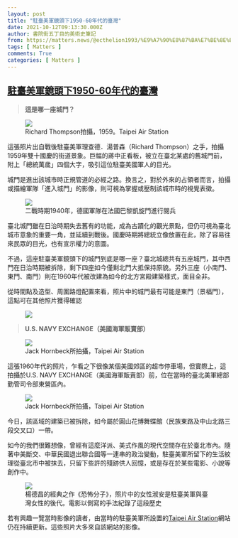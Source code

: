 ```yaml
---
layout: post
title: "駐臺美軍鏡頭下1950-60年代的臺灣"
date: 2021-10-12T09:13:30.000Z
author: 書院街五丁目的美術史筆記
from: https://matters.news/@ecthelion1993/%E9%A7%90%E8%87%BA%E7%BE%8E%E8%BB%8D%E9%8F%A1%E9%A0%AD%E4%B8%8B1950-60%E5%B9%B4%E4%BB%A3%E7%9A%84%E8%87%BA%E7%81%A3-bafyreiavals4w25quexryd62phbmslpwykt3onaudabwch6wml4emeoqma
tags: [ Matters ]
comments: True
categories: [ Matters ]
---
```

<!--1634030010000-->
[駐臺美軍鏡頭下1950-60年代的臺灣](https://matters.news/@ecthelion1993/%E9%A7%90%E8%87%BA%E7%BE%8E%E8%BB%8D%E9%8F%A1%E9%A0%AD%E4%B8%8B1950-60%E5%B9%B4%E4%BB%A3%E7%9A%84%E8%87%BA%E7%81%A3-bafyreiavals4w25quexryd62phbmslpwykt3onaudabwch6wml4emeoqma)
------

<div>
<blockquote><strong>這是哪一座城門？</strong></blockquote><figure class="image"><img src="https://assets.matters.news/embed/e7b833b4-37dd-467a-8eb3-23e3790f6190.jpeg" data-asset-id="e7b833b4-37dd-467a-8eb3-23e3790f6190" referrerpolicy="no-referrer"><figcaption><span>Richard Thompson拍攝，1959。Taipei Air Station</span></figcaption></figure><p>這張照片出自戰後駐臺美軍理查德．湯普森（Richard Thompson）之手，拍攝1959年雙十國慶的街道景象。巨幅的蔣中正看板，被立在臺北某處的舊城門前，附上「總統萬歲」四個大字，吸引這位駐臺美國軍人的目光。</p><p>城門是進出該城市時正規管道的必經之路。換言之，對於外來的占領者而言，拍攝或描繪軍隊「進入城門」的影像，則可視為掌握或壓制該城市時的視覺表徵。</p><figure class="image"><img src="https://assets.matters.news/embed/095d372f-4ee1-44dc-9ed2-a85318cfc906.jpeg" data-asset-id="095d372f-4ee1-44dc-9ed2-a85318cfc906" referrerpolicy="no-referrer"><figcaption><span>二戰時期1940年，德國軍隊在法國巴黎凱旋門進行閱兵 </span></figcaption></figure><p>臺北城門雖在日治時期失去舊有的功能，成為古蹟化的觀光景點，但仍可視為臺北城市意象的重要一角，並延續到戰後。國慶時期將總統立像放置在此，除了容易往來民眾的目光，也有宣示權力的意圖。</p><p>不過，這座駐臺美軍鏡頭下的城門到底是哪一座？臺北城總共有五座城門，其中西門在日治時期被拆除，剩下四座如今僅剩北門大抵保持原貌。另外三座（小南門、東門、南門）則在1960年代被改建為如今的北方宮殿建築樣式，面目全非。</p><p>從時間點及造型、周圍路燈配置來看，照片中的城門最有可能是東門（景福門），這點可在其他照片獲得確認</p><figure class="image"><img src="https://assets.matters.news/embed/e3995469-18a9-4c0f-a185-51f9bc10c256.jpeg" data-asset-id="e3995469-18a9-4c0f-a185-51f9bc10c256" referrerpolicy="no-referrer"><figcaption><span></span></figcaption></figure><blockquote><strong>U.S. NAVY EXCHANGE（美國海軍販賣部）</strong></blockquote><figure class="image"><img src="https://assets.matters.news/embed/9f2b27c0-db8d-4cbe-b440-79d6575aa161.jpeg" data-asset-id="9f2b27c0-db8d-4cbe-b440-79d6575aa161" referrerpolicy="no-referrer"><figcaption><span>Jack Hornbeck所拍攝，Taipei Air Station</span></figcaption></figure><p>這張1960年代的照片，乍看之下很像某個美國郊區的超市停車場，但實際上，這拍攝於U.S. NAVY EXCHANGE（美國海軍販賣部）前，位在當時的臺北美軍總部勤管司令部東營區內。</p><figure class="image"><img src="https://assets.matters.news/embed/35a91c07-d335-40bd-82c6-84c5ac50fa21.jpeg" data-asset-id="35a91c07-d335-40bd-82c6-84c5ac50fa21" referrerpolicy="no-referrer"><figcaption><span>Jack Hornbeck所拍攝，Taipei Air Station</span></figcaption></figure><p>今日，該區域的建築已被拆除，如今屬於圓山花博舞蝶館（民族東路及中山北路三段交叉口）一帶。</p><p>如今的我們很難想像，曾經有這麼洋派、美式作風的現代空間存在於臺北市內。隨著中美斷交、中華民國退出聯合國等一連串的政治變動，駐臺美軍所留下的生活紋理從臺北市中被抹去，只留下些許的殘跡供人回憶，或是存在於某些電影、小說等創作中。</p><figure class="image"><img src="https://assets.matters.news/embed/490bf38a-76b6-4f3f-a1cc-df5d6796e850.jpeg" data-asset-id="490bf38a-76b6-4f3f-a1cc-df5d6796e850" referrerpolicy="no-referrer"><figcaption><span>楊德昌的經典之作《恐怖分子》，照片中的女性淑安是駐臺美軍與臺灣女性的後代。電影以側寫的手法紀錄了這段歷史</span></figcaption></figure><p>若有興趣一覽當時影像的讀者，由當時的駐臺美軍所設置的<a href="http://taipeiairstation.blogspot.com/" target="_blank">Taipei Air Station</a>網站仍在持續更新。這些照片大多來自該網站的影像。</p>
</div>

